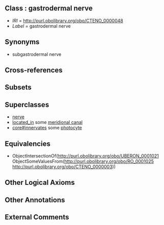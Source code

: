 
## Class : gastrodermal nerve

 * *IRI* = http://purl.obolibrary.org/obo/CTENO_0000048
 * *Label* = gastrodermal nerve

## Synonyms

 * subgastrodermal nerve

## Cross-references


## Subsets


## Superclasses

 * [nerve](../../UBERON/21/UBERON_0001021.md)
 * [located_in](../../RO/25/RO_0001025.md) some [meridional canal](../../CTENO/26/CTENO_0000026.md)
 * [core#innervates](../../es/core#innervates.md) some [photocyte](../../CTENO/19/CTENO_0000019.md)

## Equivalencies

 * ObjectIntersectionOf(<http://purl.obolibrary.org/obo/UBERON_0001021> ObjectSomeValuesFrom(<http://purl.obolibrary.org/obo/RO_0001025> <http://purl.obolibrary.org/obo/CTENO_0000003>))

## Other Logical Axioms


## Other Annotations


## External Comments


